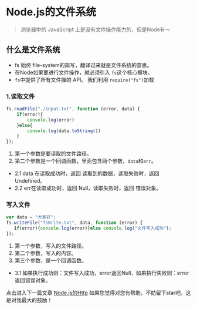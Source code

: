 # Node.js的文件系统
> 浏览器中的 JavaScript 上是没有文件操作能力的，但是Node有～

## 什么是文件系统
- fs 始终 file-system的简写，翻译过来就是文件系统的意思。
- 在Node如果要进行文件操作，就必须引入 `fs`这个核心模块。
- `fs`中提供了所有文件操的 API。 我们利用 `require("fs")`加载

### 1.读取文件

```js
fs.readFile("./input.txt", function (error, data) {
    if(error){
        console.log(error)
    }else{
        console.log(data.toString())
    }
});
```
 1. 第一个参数是要读取的文件路径。
 2. 第二个参数是一个回调函数，里面包含两个参数，`data`和`err`。
 - 2.1 data 在读取成功时，返回 读取到的数据，读取失败时，返回 Undefined。
 - 2.2 err在读取成功时，返回 Null，读取失败时，返回 错误对象。
 
 ### 写入文件
 
 ```js
var data = "大家好";
fs.writeFile("fsWrite.txt", data, function (error) {
    if(error){console.log(error)}else console.log("文件写入成功");
});
```
 1. 第一个参数，写入的文件路径。
 2. 第二个参数，写入的内容。
 3. 第三个参数，是一个回调函数。
 - 3.1 如果执行成功则：文件写入成功，error返回Null，如果执行失败则：error返回错误对象。
 
点击进入下一篇文章 [Node.js的Http](https://github.com/webbj97/summary/blob/master/Blog-Node.js%E5%AD%A6%E4%B9%A0%E7%AC%94%E8%AE%B0/Blog/3.Node.js%E4%B8%AD%E7%9A%84http.md)
如果您觉得对您有帮助，不妨留下star吧，这是对我最大的鼓励！
